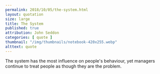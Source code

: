 ```yaml
---
permalink: 2018/10/05/the-system.html
layout: quotation
size: large
title: The System
published: true
attribution: John Seddon
categories: [ quote ]
thumbnail: "/img/thumbnails/notebook-420x255.webp"
alttext: quote
---
```


The system has the most influence on people's behaviour, yet managers 
continue to treat people as though they are the problem.
